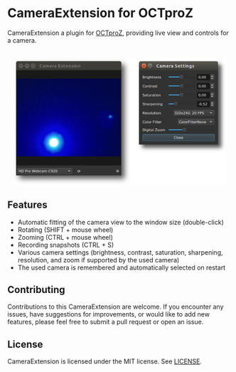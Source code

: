 # CameraExtension for OCTproZ
CameraExtension a plugin for [OCTproZ](https://github.com/spectralcode/OCTproZ), providing live view and controls for a camera.<br><br>

<p align="center">
  <img src="images/screenshot.png" width="480">
</p>



## Features
- Automatic fitting of the camera view to the window size (double-click)
- Rotating (SHIFT + mouse wheel)
- Zooming (CTRL + mouse wheel)
- Recording snapshots (CTRL + S)
- Various camera settings (brightness, contrast, saturation, sharpening, resolution, and zoom if supported by the used camera)
- The used camera is remembered and automatically selected on restart


## Contributing
Contributions to this CameraExtension are welcome. If you encounter any issues, have suggestions for improvements, or would like to add new features, please feel free to submit a pull request or open an issue.

## License
CameraExtension is licensed under the MIT license. See [LICENSE](LICENSE).
